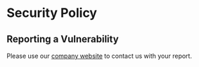 # Security Policy

## Reporting a Vulnerability

Please use our [company website](https://oberan.dev) to contact us with your report.

